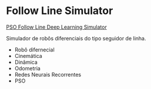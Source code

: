 # Follow Line Simulator

[PSO Follow Line Deep Learning Simulator](https://github.com/Jakson-Almeida/Follow-Line-Simulator/blob/main/data/images/PSOFollowLineDeepLearning04.png)

Simulador de robôs diferenciais do tipo seguidor de linha.

- Robô difernecial
- Cinemática
- Dinâmica
- Odometria
- Redes Neurais Recorrentes
- PSO
